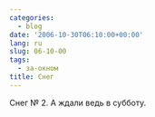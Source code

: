 ```yaml
---
categories:
  - blog
date: '2006-10-30T06:10:00+00:00'
lang: ru
slug: 06-10-00
tags:
  - за-окном
title: Снег
---
```




Снег № 2. А ждали ведь в субботу.